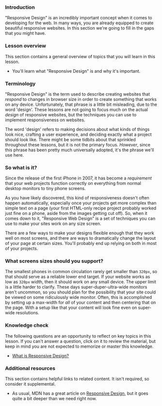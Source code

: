 ### Introduction

"Responsive Design" is an incredibly important concept when it comes to developing for the web. In many ways, you are already equipped to create beautiful responsive websites. In this section we're going to fill in the gaps that you might have.

### Lesson overview

This section contains a general overview of topics that you will learn in this lesson.

- You'll learn what "Responsive Design" is and why it's important.

### Terminology

"Responsive Design" is the term used to describe creating websites that *respond* to changes in browser size in order to create something that works on any device. Unfortunately, that phrase is a little bit misleading, due to the word 'design'. These lessons are not going to focus much on the actual *design* of responsive websites, but the techniques you can use to implement responsiveness on websites.

The word 'design' refers to making decisions about what kinds of things look nice, crafting a user experience, and deciding exactly what a project should look like. There might be some tidbits about that sprinkled throughout these lessons, but it is not the primary focus. *However*, since this phrase has been pretty much universally adopted, it's the phrase we'll use here.

### So what is it?

Since the release of the first iPhone in 2007, it has become a *requirement* that your web projects function correctly on everything from normal desktop monitors to tiny phone screens.

As you have likely discovered, this kind of responsiveness doesn't often happen automatically, especially once your projects get more complex than simple text on a page (your first HTML-only recipe project probably worked just fine on a phone, aside from the images getting cut off). So, when it comes down to it, <span id='what-is-responsive-design'>"Responsive Web Design" is a set of techniques you can use to make your sites work on any size screen.</span>

There are a few ways to make your designs flexible enough that they work well on most screens, and there are ways to dramatically change the layout of your page at certain sizes. You'll probably end up relying on both in most of your projects.

### What screens sizes should you support?

The smallest phones in common circulation rarely get smaller than `320px`, so that should serve as a reliable lower end target. If your website works as low as `320px` width, then it should work on any small device. The upper limit is a little harder to clarify. These days super-duper-ultra-wide monitors aren't uncommon, so you should plan for the possibility that your site could be viewed on some ridiculously wide monitor. Often, this is accomplished by setting up a max-width for *all* of your content and then centering that on the page. With a setup like that your content will look fine even on super-wide resolutions.

### Knowledge check

The following questions are an opportunity to reflect on key topics in this lesson. If you can't answer a question, click on it to review the material, but keep in mind you are not expected to memorize or master this knowledge.

- [What is Responsive Design?](#what-is-responsive-design)

### Additional resources

This section contains helpful links to related content. It isn't required, so consider it supplemental.

- As usual, MDN has a great article on [Responsive Design](https://developer.mozilla.org/en-US/docs/Learn/CSS/CSS_layout/Responsive_Design), but it goes quite a bit deeper than we need right now.
